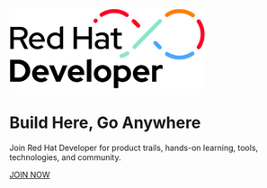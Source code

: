 
<img src="/profile/redhat-developer-logo.jpg" width="350">

# Build Here, Go Anywhere
Join Red Hat Developer for product trails, hands-on learning, tools, technologies, and community.

[JOIN NOW](https://developers.redhat.com/)
